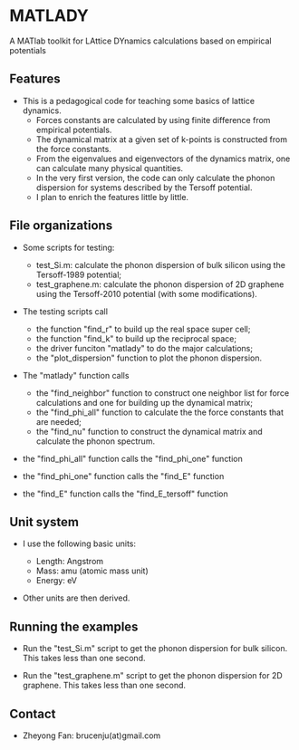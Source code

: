 # MATLADY
A MATlab toolkit for LAttice DYnamics calculations based on empirical potentials

## Features

* This is a pedagogical code for teaching some basics of lattice dynamics.
  * Forces constants are calculated by using finite difference from empirical potentials.
  * The dynamical matrix at a given set of k-points is constructed from the force constants.
  * From the eigenvalues and eigenvectors of the dynamics matrix, one can calculate many physical quantities. 
  * In the very first version, the code can only calculate the phonon dispersion for systems described by the Tersoff potential.
  * I plan to enrich the features little by little.
  
## File organizations

* Some scripts for testing:
  * test_Si.m: calculate the phonon dispersion of bulk silicon using the Tersoff-1989 potential;
  * test_graphene.m: calculate the phonon dispersion of 2D graphene using the Tersoff-2010 potential (with some modifications).

* The testing scripts call
  * the function "find_r" to build up the real space super cell;
  * the function "find_k" to build up the reciprocal space;
  * the driver funciton "matlady" to do the major calculations;
  * the "plot_dispersion" function to plot the phonon dispersion.

* The "matlady" function calls
  * the "find_neighbor" function to construct one neighbor list for force calculations and one for building up the dynamical matrix;
  * the "find_phi_all" function to calculate the the force constants that are needed;
  * the "find_nu" function to construct the dynamical matrix and calculate the phonon spectrum. 

* the "find_phi_all" function calls the "find_phi_one" function

* the "find_phi_one" function calls the "find_E" function

* the "find_E" function calls the "find_E_tersoff" function
  
## Unit system

* I use the following basic units:
  * Length: Angstrom
  * Mass: amu (atomic mass unit)
  * Energy: eV
  
* Other units are then derived.

## Running the examples

* Run the "test_Si.m" script to get the phonon dispersion for bulk silicon. This takes less than one second. 

* Run the "test_graphene.m" script to get the phonon dispersion for 2D graphene. This takes less than one second. 

## Contact

* Zheyong Fan: brucenju(at)gmail.com
